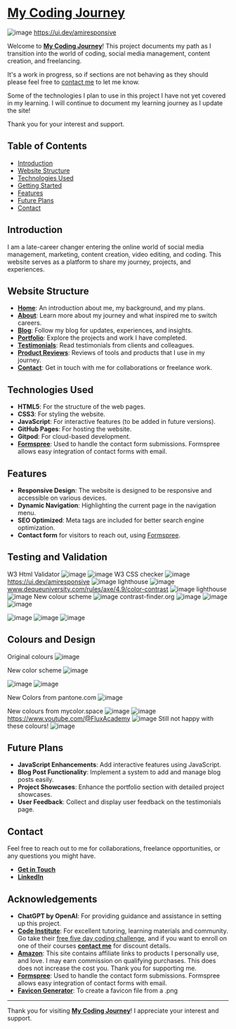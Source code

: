 # [My Coding Journey](https://ljtalks.github.io/my-coding-journey/index.html)

![image](https://github.com/user-attachments/assets/949e459c-67a1-4aad-a5f3-09a8e0604c49)
https://ui.dev/amiresponsive

Welcome to **[My Coding Journey](https://ljtalks.github.io/my-coding-journey/index.html)**! This project documents my path as I transition into the world of coding, social media management, content creation, and freelancing.

It's a work in progress, so if sections are not behaving as they should please feel free to [contact me](https://ljtalks.github.io/my-coding-journey/pages/contact.html) to let me know. 

Some of the technologies I plan to use in this project I have not yet covered in my learning. I will continue to document my learning journey as I update the site! 

Thank you for your interest and support. 

## Table of Contents

- [Introduction](#introduction)
- [Website Structure](#website-structure)
- [Technologies Used](#technologies-used)
- [Getting Started](#getting-started)
- [Features](#features)
- [Future Plans](#future-plans)
- [Contact](#contact)

## Introduction

I am a late-career changer entering the online world of social media management, marketing, content creation, video editing, and coding. This website serves as a platform to share my journey, projects, and experiences.

## Website Structure

- **[Home](https://ljtalks.github.io/my-coding-journey/index.html)**: An introduction about me, my background, and my plans.
- **[About](https://ljtalks.github.io/my-coding-journey/pages/about.html)**: Learn more about my journey and what inspired me to switch careers.
- **[Blog](https://ljtalks.github.io/my-coding-journey/pages/blog.html)**: Follow my blog for updates, experiences, and insights.
- **[Portfolio](https://ljtalks.github.io/my-coding-journey/pages/portfolio.html)**: Explore the projects and work I have completed.
- **[Testimonials](https://ljtalks.github.io/my-coding-journey/pages/testimonials.html)**: Read testimonials from clients and colleagues.
- **[Product Reviews](https://ljtalks.github.io/my-coding-journey/pages/product-reviews.html)**: Reviews of tools and products that I use in my journey.
- **[Contact](https://ljtalks.github.io/my-coding-journey/pages/contact.html)**: Get in touch with me for collaborations or freelance work.

## Technologies Used

- **HTML5**: For the structure of the web pages.
- **CSS3**: For styling the website.
- **JavaScript**: For interactive features (to be added in future versions).
- **GitHub Pages**: For hosting the website.
- **Gitpod**: For cloud-based development.
- **[Formspree](https://formspree.io/)**: Used to handle the contact form submissions. Formspree allows easy integration of contact forms with email.

## Features

- **Responsive Design**: The website is designed to be responsive and accessible on various devices.
- **Dynamic Navigation**: Highlighting the current page in the navigation menu.
- **SEO Optimized**: Meta tags are included for better search engine optimization.
- **Contact form** for visitors to reach out, using [Formspree]("https://www.formspree.io/").

## Testing and Validation
W3 Html Validator
![image](https://github.com/user-attachments/assets/774cb523-7176-4b55-8214-d1177ac79653)
![image](https://github.com/user-attachments/assets/a66ce3bb-0667-4ba2-8672-7a811ea9d685)
W3 CSS checker
![image](https://github.com/user-attachments/assets/f692ca05-0dbf-4faf-8bc7-750178358501)
https://ui.dev/amiresponsive
![image](https://github.com/user-attachments/assets/3f734763-dfb6-4877-922f-f1e38bbc2b95)
lighthouse
![image](https://github.com/user-attachments/assets/d1bf321b-2cde-4d1b-9990-cc7923fcacb6)
www.dequeuniversity.com/rules/axe/4.9/color-contrast
![image](https://github.com/user-attachments/assets/3be27bfa-ffda-4c94-bb74-8ccd61096b0e)
lighthouse
![image](https://github.com/user-attachments/assets/1b81a7a8-d529-43ec-9608-aab4e5d57541)
New colour scheme
![image](https://github.com/user-attachments/assets/76ed4bf5-8069-4743-b9f9-02eba16b48cf)
contrast-finder.org
![image](https://github.com/user-attachments/assets/e94fc870-a35e-4501-a7a0-8c578ea4d4e9)
![image](https://github.com/user-attachments/assets/5dc7662a-b166-49c8-a6c6-be0a55633c85)
![image](https://github.com/user-attachments/assets/e84b7bf2-8129-4d66-81d5-a8e6a2fcf94c)

![image](https://github.com/user-attachments/assets/d05734be-6ac8-4ca4-a5e4-aeb1d7302836)
![image](https://github.com/user-attachments/assets/7ca88e02-b6f3-4f84-ac7e-fdaf6a74abf0)
![image](https://github.com/user-attachments/assets/800b7325-a908-40a6-ac9f-0dd45d226f01)

## Colours and Design 
Original colours 
![image](https://github.com/user-attachments/assets/f3cd8906-22af-4e89-b711-90d04170586d)

New color scheme
![image](https://github.com/user-attachments/assets/c83316bb-8eb4-4adb-badf-a40d36938294)

![image](https://github.com/user-attachments/assets/4e547021-0067-47aa-b910-ce0181b4a1dc)
![image](https://github.com/user-attachments/assets/6508088d-76f3-46e2-b737-a0326332e2e4)

New Colors from pantone.com
![image](https://github.com/user-attachments/assets/c4deeeaf-4c79-41d7-b2d7-dd62de983e37)

New colours from mycolor.space 
![image](https://github.com/user-attachments/assets/70321e9f-12a6-4604-9f47-dbccfe5b432c)
![image](https://github.com/user-attachments/assets/43214c0d-52f1-439e-bb55-85db16c8cd93)
https://www.youtube.com/@FluxAcademy
![image](https://github.com/user-attachments/assets/c6c81ef8-b65d-4812-9f8a-5688e17ba786)
Still not happy with these colours! 
![image](https://github.com/user-attachments/assets/61f2fe77-f241-41c8-86c8-ef88fafd0422)

## Future Plans

- **JavaScript Enhancements**: Add interactive features using JavaScript.
- **Blog Post Functionality**: Implement a system to add and manage blog posts easily.
- **Project Showcases**: Enhance the portfolio section with detailed project showcases.
- **User Feedback**: Collect and display user feedback on the testimonials page.

## Contact

Feel free to reach out to me for collaborations, freelance opportunities, or any questions you might have.

- **[Get in Touch](https://ljtalks.github.io/my-coding-journey/pages/contact.html)**
- **<a href="https://www.linkedin.com/in/laurajread/" target="_blank">LinkedIn</a>**


## Acknowledgements

- **ChatGPT by OpenAI**: For providing guidance and assistance in setting up this project.
- **[Code Institute](https://codeinstitute.net/)**: For excellent tutoring, learning materials and community. Go take their [free five day coding challenge](https://codeinstitute.net/5-day-coding-challenge/?sitelink=5-Day-Coding-Challenge&utm_term=code%20institute%20challenge&utm_campaign=CI+-+UK+-+Search+-+Brand&utm_source=adwords&utm_medium=ppc&hsa_acc=8983321581&hsa_cam=1578649861&hsa_grp=62188641000&hsa_ad=635720257662&hsa_src=g&hsa_tgt=kwd-1396909058864&hsa_kw=code%20institute%20challenge&hsa_mt=p&hsa_net=adwords&hsa_ver=3&gad_source=1&gclid=CjwKCAjwqre1BhAqEiwA7g9Qhj0O61P9gi74Nj8aN7-WJnWiefRKY6wT3O9TF6FYBAAkr1mrj_eFnRoCNj8QAvD_BwE), and if you want to enroll on one of their courses **[contact me](https://ljtalks.github.io/my-coding-journey/pages/contact.html)** for discount details.
- **[Amazon](https://amzn.to/4cZ7Tz3)**: This site contains affiliate links to products I personally use, and love. I may earn commission on qualifying purchases. This does does not increase the cost you. Thank you for supporting me.
- **[Formspree](https://formspree.io/)**: Used to handle the contact form submissions. Formspree allows easy integration of contact forms with email.
- **[Favicon Generator](https://favicon.io/)**: To create a favicon file from a .png


---

Thank you for visiting **[My Coding Journey](www.ljtalks.com)**! I appreciate your interest and support.
